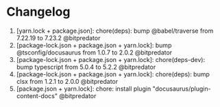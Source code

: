 # Changelog

<!-- ⚠⚠ Please follow the format provided ⚠⚠ -->
<!-- Always use "1." at the start instead of "2. " or "X. " as GitHub will auto renumber everything. -->
<!-- Use the following format below -->
<!--  1. [Changed Area] Title of changes - @github username  -->
1. [yarn.lock + package.json]: chore(deps): bump @babel/traverse from 7.22.19 to 7.23.2 @bitpredator
2. [package-lock.json + package.json + yarn.lock]: bump @tsconfig/docusaurus from 1.0.7 to 2.0.2 @bitpredator
3. [package-lock.json + package.json + yarn.lock]: chore(deps-dev): bump typescript from 5.0.4 to 5.2.2 @bitpredator
4. [package-lock.json + package.json + yarn.lock]: chore(deps): bump clsx from 1.2.1 to 2.0.0 @bitpredator
5. [package.json + yarn.lock]: chore: install plugin "docusaurus/plugin-content-docs" @bitpredator
